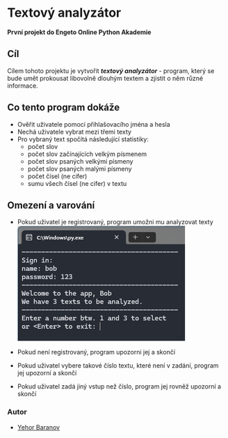 # Textový analyzátor
**První projekt do Engeto Online Python Akademie**

## Cíl
Cílem tohoto projektu je vytvořit ***textový analyzátor*** - program, který se bude umět 
prokousat libovolně dlouhým textem a zjistit o něm různé informace.

## Co tento program dokáže
- Ověřit uživatele pomocí přihlašovacího jména a hesla
- Nechá uživatele vybrat mezi třemi texty
- Pro vybraný text spočítá následující statistiky:
  - počet slov
  - počet slov začínajících velkým písmenem
  - počet slov psaných velkými písmeny
  - počet slov psaných malými písmeny
  - počet čísel (ne cifer)
  - sumu všech čísel (ne cifer) v textu

## Omezení a varování
- Pokud uživatel je registrovaný, program umožni mu analyzovat texty
![](screenshots\screen1.png)

- Pokud není registrovaný, program upozorni jej a skončí

- Pokud uživatel vybere takové číslo textu, které není v zadání, program jej upozorní a skončí

- Pokud uživatel zadá jiný vstup než číslo, program jej rovněž upozorní a skončí

### Autor
* [Yehor Baranov](https://github.com/JehorB)